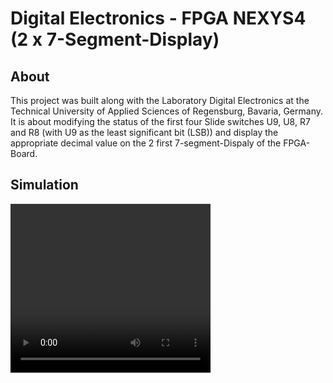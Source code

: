 # Digital Electronics - FPGA NEXYS4 (2 x 7-Segment-Display)
## About
This project was built along with the Laboratory Digital Electronics at the Technical University of Applied Sciences of Regensburg, Bavaria, Germany. It is about modifying the status of the first four Slide switches U9, U8, R7 and R8 (with U9 as the least significant bit (LSB)) and display the appropriate decimal value on the 2 first 7-segment-Dispaly of the FPGA-Board.

## Simulation

<video width="320" height="270" controls autoplay>

<source src="[fpga-2-segement-display-simulation.mp4](https://drive.google.com/file/d/1dkgsrQUch5lYWxg4DjkSw5CFeCnZWGCh/view?usp=drive_link)" type="video/mp4“></source>

</video>
